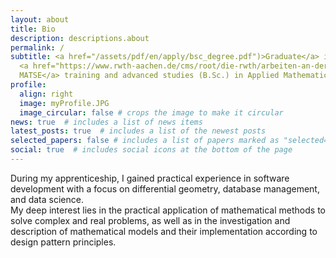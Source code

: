 ```yaml
---
layout: about
title: Bio
description: descriptions.about
permalink: /
subtitle: <a href="/assets/pdf/en/apply/bsc_degree.pdf")>Graduate</a> in Applied Mathematics with completed 
  <a href="https://www.rwth-aachen.de/cms/root/die-rwth/arbeiten-an-der-rwth/berufsausbildung/ausbildungsberufe/~vsa/math-techn-softwareentwickler/?lidx=1"> 
  MATSE</a> training and advanced studies (B.Sc.) in Applied Mathematics and Computer Science at <a href='https://www.fh-aachen.de/en/'>University of Applied Sciences</a>, <a href='https://goo.gl/maps/k26ohyjwZuf9Vt949'> Aachen</a>.
profile:
  align: right
  image: myProfile.JPG
  image_circular: false # crops the image to make it circular
news: true  # includes a list of news items
latest_posts: true  # includes a list of the newest posts
selected_papers: false # includes a list of papers marked as "selected={true}"
social: true  # includes social icons at the bottom of the page
---
```


During my apprenticeship, I gained practical experience in software development with a focus on differential geometry, database management, and data science.<br>
My deep interest lies in the practical application of mathematical methods to solve complex and real problems, as well as in the investigation and description of mathematical models and their implementation according to design pattern principles.

